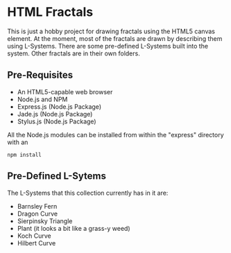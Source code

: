 HTML Fractals
=============

This is just a hobby project for drawing fractals using the HTML5 canvas
element. At the moment, most of the fractals are drawn by describing them
using L-Systems. There are some pre-defined L-Systems built into the system.
Other fractals are in their own folders.

Pre-Requisites
--------------

- An HTML5-capable web browser
- Node.js and NPM
- Express.js (Node.js Package)
- Jade.js (Node.js Package)
- Stylus.js (Node.js Package)

All the Node.js modules can be installed from within the "express" directory
with an

	npm install

Pre-Defined L-Sytems
--------------------

The L-Systems that this collection currently has in it are:

- Barnsley Fern
- Dragon Curve
- Sierpinsky Triangle
- Plant (it looks a bit like a grass-y weed)
- Koch Curve
- Hilbert Curve
